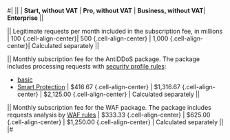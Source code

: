 #|
|| | **Start, without VAT** | **Pro, without VAT** | **Business, without VAT**| **Enterprise** ||

|| Legitimate requests per month included in the subscription fee, in millions
| 100 {.cell-align-center}| 500 {.cell-align-center} | 1,000 {.cell-align-center}| Calculated separately ||

|| Monthly subscription fee for the AntiDDoS package. The package includes processing requests with [security profile rules](../../smartwebsecurity/concepts/profiles.md):
* [basic](../../smartwebsecurity/concepts/rules.md#base-rules)
* [Smart Protection](../../smartwebsecurity/concepts/rules.md#smart-protection-rules)
| $416.67 {.cell-align-center}
| $1,316.67 {.cell-align-center}
| $2,125.00 {.cell-align-center}
| Calculated separately ||

|| Monthly subscription fee for the WAF package. The package includes requests analysis by [WAF rules](../../smartwebsecurity/concepts/rules.md#waf-rules)
| $333.33 {.cell-align-center}
| $625.00 {.cell-align-center}
| $1,250.00 {.cell-align-center}
| Calculated separately ||
|#